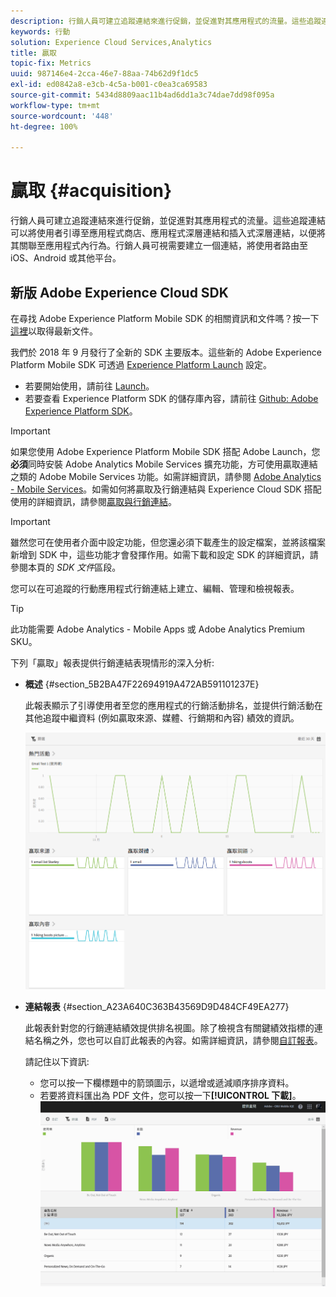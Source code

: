 ```yaml
---
description: 行銷人員可建立追蹤連結來進行促銷，並促進對其應用程式的流量。這些追蹤連結可以將使用者引導至應用程式商店、應用程式深層連結和插入式深層連結，以便將其關聯至應用程式內行為。行銷人員可視需要建立一個連結，將使用者路由至 iOS、Android 或其他平台。
keywords: 行動
solution: Experience Cloud Services,Analytics
title: 贏取
topic-fix: Metrics
uuid: 987146e4-2cca-46e7-88aa-74b62d9f1dc5
exl-id: ed0842a8-e3cb-4c5a-b001-c0ea3ca69583
source-git-commit: 5434d8809aac11b4ad6dd1a3c74dae7dd98f095a
workflow-type: tm+mt
source-wordcount: '448'
ht-degree: 100%

---
```


# 贏取 {#acquisition}

行銷人員可建立追蹤連結來進行促銷，並促進對其應用程式的流量。這些追蹤連結可以將使用者引導至應用程式商店、應用程式深層連結和插入式深層連結，以便將其關聯至應用程式內行為。行銷人員可視需要建立一個連結，將使用者路由至 iOS、Android 或其他平台。

## 新版 Adobe Experience Cloud SDK

在尋找 Adobe Experience Platform Mobile SDK 的相關資訊和文件嗎？按一下[這裡](https://aep-sdks.gitbook.io/docs/)以取得最新文件。

我們於 2018 年 9 月發行了全新的 SDK 主要版本。這些新的 Adobe Experience Platform Mobile SDK 可透過 [Experience Platform Launch](https://www.adobe.com/tw/experience-platform/launch.html) 設定。

* 若要開始使用，請前往 [Launch](https://launch.adobe.com/)。
* 若要查看 Experience Platform SDK 的儲存庫內容，請前往 [Github: Adobe Experience Platform SDK](https://github.com/Adobe-Marketing-Cloud/acp-sdks)。

>[!IMPORTANT]
>
> 如果您使用 Adobe Experience Platform Mobile SDK 搭配 Adobe Launch，您&#x200B;**必須**&#x200B;同時安裝 Adobe Analytics Mobile Services 擴充功能，方可使用贏取連結之類的 Adobe Mobile Services 功能。如需詳細資訊，請參閱 [Adobe Analytics - Mobile Services](https://aep-sdks.gitbook.io/docs/using-mobile-extensions/adobe-analytics-mobile-services)。如需如何將贏取及行銷連結與 Experience Cloud SDK 搭配使用的詳細資訊，請參閱[贏取與行銷連結](https://aep-sdks.gitbook.io/docs/using-mobile-extensions/adobe-analytics-mobile-services#acquisition-and-marketing-links)。

>[!IMPORTANT]
>
>雖然您可在使用者介面中設定功能，但您還必須下載產生的設定檔案，並將該檔案新增到 SDK 中，這些功能才會發揮作用。如需下載和設定 SDK 的詳細資訊，請參閱本頁的 *SDK 文件*&#x200B;區段。

您可以在可追蹤的行動應用程式行銷連結上建立、編輯、管理和檢視報表。

>[!TIP]
>
>此功能需要 Adobe Analytics - Mobile Apps 或 Adobe Analytics Premium SKU。

下列「贏取」報表提供行銷連結表現情形的深入分析:

* **概述** {#section_5B2BA47F22694919A472AB591101237E}

   此報表顯示了引導使用者至您的應用程式的行銷活動排名，並提供行銷活動在其他追蹤中繼資料 (例如贏取來源、媒體、行銷期和內容) 績效的資訊。

   ![](assets/acquisition_overview.png)

* **連結報表** {#section_A23A640C363B43569D9D484CF49EA277}

   此報表針對您的行銷連結績效提供排名視圖。除了檢視含有關鍵績效指標的連結名稱之外，您也可以自訂此報表的內容。如需詳細資訊，請參閱[自訂報表](/help/using/usage/reports-customize/t-reports-customize.md)。

   請記住以下資訊:

   * 您可以按一下欄標題中的箭頭圖示，以遞增或遞減順序排序資料。
   * 若要將資料匯出為 PDF 文件，您可以按一下&#x200B;**[!UICONTROL 下載]**。
   ![](assets/acquisition_name.png)
